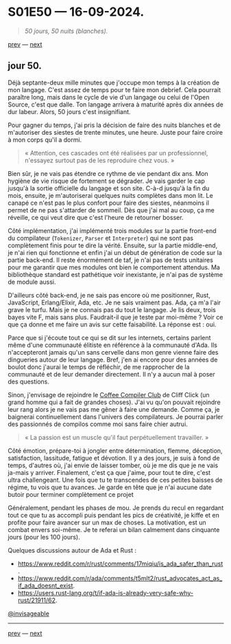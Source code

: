 # S01E50 — 16-09-2024.

> *50 jours, 50 nuits (blanches).*

[prev](S01E49-15-09-2024.md) — [next](S01E01-29-07-2024.md)

## jour 50.

Déjà septante-deux mille minutes que j'occupe mon temps à la création de mon langage. C'est assez de temps pour te faire mon debrief. Cela pourrait paraître long, mais dans le cycle de vie d'un langage ou celui de l'Open Source, c'est que dalle. Ton langage arrivera à maturité après dix années de dur labeur. Alors, 50 jours c'est insignifiant.

Pour gagner du temps, j'ai pris la décision de faire des nuits blanches et de m'autoriser des siestes de trente minutes, une heure. Juste pour faire croire à mon corps qu'il a dormi.

> « Attention, ces cascades ont été réalisées par un professionnel, n'essayez surtout pas de les reproduire chez vous. »

Bien sûr, je ne vais pas étendre ce rythme de vie pendant dix ans. Mon hygiène de vie risque de fortement se dégrader. Je vais garder le cap jusqu'à la sortie officielle du langage et son site. C-à-d jusqu'à la fin du mois, ensuite, je m'autoriserai quelques nuits complètes dans mon lit. Le canapé ce n'est pas le plus confort pour faire des siestes, néanmoins il permet de ne pas s'attarder de sommeil. Dès que j'ai mal au coup, ça me réveille, ce qui veut dire que c'est l'heure de retourner bosser.

Côté implémentation, j'ai implémenté trois modules sur la partie front-end du compilateur (`Tokenizer`, `Parser` et `Interpreter`) qui ne sont pas complètement finis pour te dire la vérité. Ensuite, sur la partie middle-end, je n'ai rien qui fonctionne et enfin j'ai un début de génération de code sur la partie back-end. Il reste énormément de taf, je n'ai pas de tests unitaires pour me garantir que mes modules ont bien le comportement attendus. Ma bibliothèque standard est pathétique voir inexistante, je n'ai pas de système de module aussi.

D'ailleurs côté back-end, je ne sais pas encore où me positionner, Rust, JavaScript, Erlang/Elixir, Ada, etc. Je ne sais vraiment pas. Ada, ça m'a l'air grave le turfu. Mais je ne connais pas du tout le langage. Je lis deux, trois bayes vite F, mais sans plus. Faudrait-il que je teste par moi-même ? Voir ce que ça donne et me faire un avis sur cette faisabilité. La réponse est : oui.

Parce que si j'écoute tout ce qui se dit sur les internets, certains parlent même d'une communauté élitiste en référence à la communauté d'Ada. Ils n'accepteront jamais qu'un sans cervelle dans mon genre vienne faire des dingueries autour de leur langage. Bref, j'en ai encore pour des années de boulot donc j'aurai le temps de réfléchir, de me rapprocher de la communauté et de leur demander directement. Il n'y a aucun mal à poser des questions.

Sinon, j'envisage de rejoindre le [Coffee Compiler Club](https://www.youtube.com/@compilers) de Cliff Click (un grand homme qui a fait de grandes choses). J'ai vu qu'on pouvait rejoindre leur rang alors je ne vais pas me gêner à faire une demande. Comme ça, je baignerai continuellement dans l'univers des compilateurs. Je pourrai parler des passionnés de compilos comme moi sans faire chier autrui.

> « La passion est un muscle qu'il faut perpétuellement travailler. »

Côté émotion, prépare-toi à jongler entre détermination, flemme, déception, satisfaction, lassitude, fatigue et dévotion. Il y a des jours, je suis à fond de temps, d'autres où, j'ai envie de laisser tomber, où je me dis que je ne vais ja-mais y arriver. Finalement, c'est ça que j'aime, pour tout te dire, c'est ultra challengeant. Une fois que tu te transcendes de ces petites baisses de régime, tu vois que tu avances. Je garde en tête que je n'ai aucune date butoir pour terminer complètement ce projet

Généralement, pendant les phases de mou. Je prends du recul en regardant tout ce que tu as accompli puis pendant les pics de créativité, je kiffe et en profite pour faire avancer sur un max de choses. La motivation, est un combat envers soi-même. Je te referai un bilan calmement dans cinquante jours (pour les 100 jours).

Quelques discussions autour de Ada et Rust :

- https://www.reddit.com/r/rust/comments/17miqiu/is_ada_safer_than_rust.
- https://www.reddit.com/r/ada/comments/t5mlt2/rust_advocates_act_as_if_ada_doesnt_exist.
- https://users.rust-lang.org/t/if-ada-is-already-very-safe-why-rust/21911/62.

[@invisageable](https://twitter.com/invisageable)   

---

[prev](S01E49-15-09-2024.md) — [next](S01E01-29-07-2024.md)   
